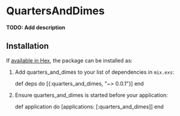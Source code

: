 # QuartersAndDimes

**TODO: Add description**

## Installation

If [available in Hex](https://hex.pm/docs/publish), the package can be installed as:

  1. Add quarters_and_dimes to your list of dependencies in `mix.exs`:

        def deps do
          [{:quarters_and_dimes, "~> 0.0.1"}]
        end

  2. Ensure quarters_and_dimes is started before your application:

        def application do
          [applications: [:quarters_and_dimes]]
        end

